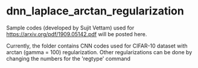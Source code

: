 # dnn_laplace_arctan_regularization

Sample codes (developed by Sujit Vettam) used for https://arxiv.org/pdf/1909.05142.pdf
will be posted here.

Currently, the folder contains CNN codes used for CIFAR-10 dataset with arctan (gamma = 100) regularization. Other regularizations can be done by changing the numbers for the 'regtype' command



